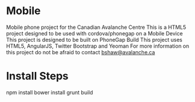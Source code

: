 Mobile
======
Mobile phone project for the Canadian Avalanche Centre
This is a HTML5 project designed to be used with cordova/phonegap on a Mobile Device 
This project is designed to be built on PhoneGap Build
This project uses HTML5, AngularJS, Twitter Bootstrap and Yeoman
For more information on this project do not be afraid to contact bshaw@avalanche.ca

Install Steps
=================

npm install
bower install
grunt build